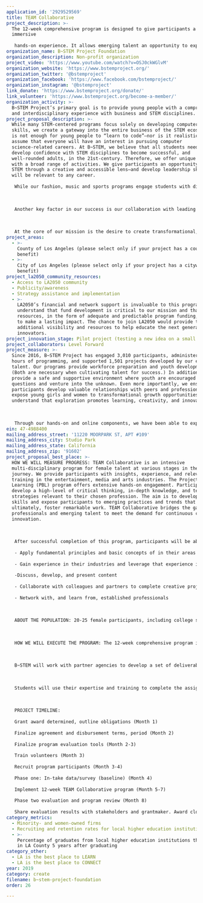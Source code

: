 ```yaml
---
application_id: '2929529569'
title: TEAM Collaborative
project_description: >-
  The 12-week comprehensive program is designed to give participants a 360°
  immersive
   
   hands-on experience. It allows emerging talent an opportunity to explore how their interests and skill sets align with different areas. In addition, they gain work-relevant skills and abilities that are widely used across all industry sectors and job families. Participants engage in various aspects of entertainment, arts and media with a focus on technology.
organization_name: B~STEM Project Foundation
organization_description: Non-profit organization
project_video: 'https://www.youtube.com/watch?v=OSJ0ckWGlvM'
organization_website: 'https://www.bstemproject.org/'
organization_twitter: '@bstemproject'
organization_facebook: 'https://www.facebook.com/bstemproject/'
organization_instagram: '@bstemproject'
link_donate: 'https://www.bstemproject.org/donate/'
link_volunteer: 'https://www.bstemproject.org/become-a-member/'
organization_activity: >-
  B~STEM Project’s primary goal is to provide young people with a comprehensive
  and interdisciplinary experience with business and STEM disciplines.
project_proposal_description: >-
  While many STEM-centered programs focus solely on developing computer science
  skills, we create a gateway into the entire business of the STEM ecosystem. It
  is not enough for young people to “learn to code”—nor is it realistic to
  assume that everyone will have an interest in pursuing computer
  science-related careers. At B~STEM, we believe that all students need to
  develop confidence with STEM disciplines to become successful, and
  well-rounded adults, in the 21st-century. Therefore, we offer unique programs
  with a broad range of activities. We give participants an opportunity to see
  STEM through a creative and accessible lens—and develop leadership skills that
  will be relevant to any career.
   
   While our fashion, music and sports programs engage students with diverse academic interests—including those with interests in non-STEM careers—our program introduces participants to the critical role math, science, technology, and engineering play in all disciplines. Also, along with our hackathons and game development workshops, these programs allow participants to gain insights about all aspects of product development, including ideation, prototyping, design, user-testing, marketing, branding, financing, and business strategies. Students learn how to conceive and design products—taking their creative concepts from ideation to iteration.
   
   
   
   Another key factor in our success is our collaboration with leading companies, such as Microsoft, Verizon, Leo Burnett, YouTube, Morgan Stanley, Motorola, Samsung and many more. We have partnered with leading companies across industries—and have developed promising relationships within academia. We invite leaders and innovators to lecture, coach, mentor and inspire our students.
   
   
   
   At the core of our mission is the desire to create transformational, life-changing experiences that expose young girls and women to the myriad of opportunities that exist within STEM disciplines and set them on a path toward a successful future. We believe that exposure and exploration promote learning, creativity, and innovation.
project_areas:
  - >-
    County of Los Angeles (please select only if your project has a countywide
    benefit)
  - >-
    City of Los Angeles (please select only if your project has a citywide
    benefit)
project_la2050_community_resources:
  - Access to LA2050 community
  - Publicity/awareness
  - Strategy assistance and implementation
  - >-
    LA2050’s financial and network support is invaluable to this program. We
    understand that fund development is critical to our mission and that we need
    resources, in the form of adequate and predictable program funding, in order
    to make a lasting impact. The chance to join LA2050 would provide the
    additional visibility and resources to help educate the next generation of
    innovators.
project_innovation_stage: Pilot project (testing a new idea on a small scale to prove feasibility)
project_collaborators: Level Forward
project_measure: >-
  Since 2016, B~STEM Project has engaged 3,010 participants, administered 2,121
  hours of programming, and supported 1,501 projects developed by our emerging
  talent. Our programs provide workforce preparation and youth development.
  (Both are necessary when cultivating talent for success.) In addition, we
  provide a safe and supportive environment where youth are encouraged to ask
  questions and venture into the unknown. Even more importantly, we ensure that
  participants develop valuable relationships with peers and professionals. We
  expose young girls and women to transformational growth opportunities—and we
  understand that exploration promotes learning, creativity, and innovation. 
   
   
   
   Through our hands-on and online components, we have been able to expand our reach. Through our social communities, YouTube ambassadors, thought-leaders and celebrity supporters, we are increasingly amplifying our mission. With their support, our direct impressions have reached over 20 million. We also strive to quantify and qualify our programs’ impact. Throughout the entire process, we survey students’ knowledge and understanding. This occurs during our online application process and through on-site surveys before and after learning sessions. We also interview and survey our partners, and our professional participants, to gain important insights about our program. In short, we are committed to amassing qualitative and quantitative data about our performance—and leveraging this data to provide more effective programs.
ein: 47-4988400
mailing_address_street: '11220 MOORPARK ST, APT #109'
mailing_address_city: Studio Park
mailing_address_state: California
mailing_address_zip: '91602'
project_proposal_best_place: >-
  HOW WE WILL MEASURE PROGRESS: TEAM Collaborative is an intensive
  multi-disciplinary program for female talent at various stages in their
  journey. We provide participants with insights, experience, and relevant
  training in the entertainment, media and arts industries. The Project Based
  Learning (PBL) program offers extensive hands-on engagement. Participants must
  develop a high-level of critical thinking, in-depth knowledge, and technical
  strategies relevant to their chosen profession. The aim is to develop new
  skills and expose participants to emerging practices and trends that will,
  ultimately, foster remarkable work. TEAM Collaborative bridges the gap between
  professionals and emerging talent to meet the demand for continuous change and
  innovation. 
   
   
   
   After successful completion of this program, participants will be able to:
   
   - Apply fundamental principles and basic concepts of in their areas of practice, including production, content creation, media, communication, public relations, and editing
   
   - Gain experience in their industries and leverage that experience in their prospective industries
   
   -Discuss, develop, and present content
   
   - Collaborate with colleagues and partners to complete creative projects
   
   - Network with, and learn from, established professionals
   
   
   
   ABOUT THE POPULATION: 20-25 female participants, including college students, graduate students, and recent graduates. 
   
   
   
   HOW WE WILL EXECUTE THE PROGRAM: The 12-week comprehensive program is designed to give participants a 360° immersive, hands-on experience. In this course, teams of students will serve as agents for an actual client. Projects may include the production of short films and other content, the development and implementation of marketing and branding strategies, and other relevant assignments. 
   
   
   
   B~STEM will work with partner agencies to develop a set of deliverables for the students. 
   
   
   
   Students will use their expertise and training to complete the assignment and receive guidance from our partner agencies throughout the duration of the 12-week program. 
   
   
   
   PROJECT TIMELINE:
   
   Grant award determined, outline obligations (Month 1)
   
   Finalize agreement and disbursement terms, period (Month 2)
   
   Finalize program evaluation tools (Month 2-3)
   
   Train volunteers (Month 3)
   
   Recruit program participants (Month 3-4)
   
   Phase one: In-take data/survey (baseline) (Month 4)
   
   Implement 12-week TEAM Collaborative program (Month 5-7)
   
   Phase two evaluation and program review (Month 8)
   
   Share evaluation results with stakeholders and grantmaker. Award closeout (Month 9)
category_metrics:
  - Minority- and women-owned firms
  - Recruiting and retention rates for local higher education institutions
  - >-
    Percentage of graduates from local higher education institutions that remain
    in LA County 5 years after graduating
category_other:
  - LA is the best place to LEARN
  - LA is the best place to CONNECT
year: 2019
category: create
filename: b~stem-project-foundation
order: 26

---
```

